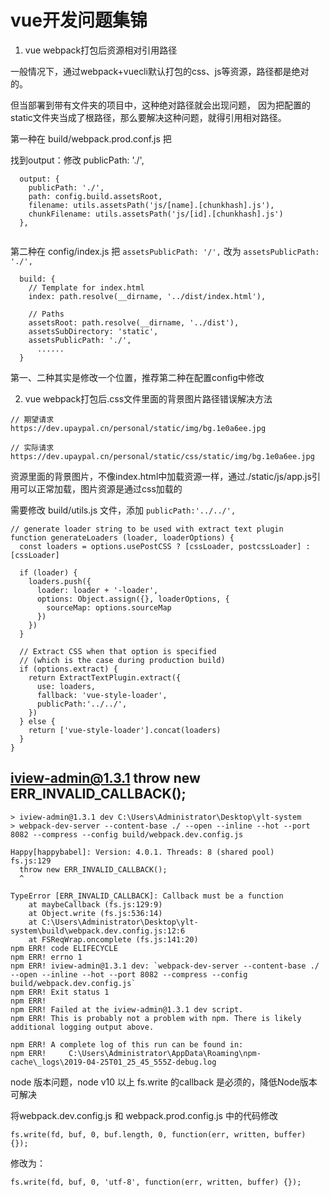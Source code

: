 # vue开发问题集锦

1. vue webpack打包后资源相对引用路径

一般情况下，通过webpack+vuecli默认打包的css、js等资源，路径都是绝对的。

但当部署到带有文件夹的项目中，这种绝对路径就会出现问题，
因为把配置的 static文件夹当成了根路径，那么要解决这种问题，就得引用相对路径。

第一种在 build/webpack.prod.conf.js 把 

找到output：修改 publicPath: './', 
```
  output: {
    publicPath: './',
    path: config.build.assetsRoot,
    filename: utils.assetsPath('js/[name].[chunkhash].js'),
    chunkFilename: utils.assetsPath('js/[id].[chunkhash].js')
  },
    
``` 

第二种在 config/index.js 把 `assetsPublicPath: '/',` 改为 `assetsPublicPath: './',` 

```
  build: {
    // Template for index.html
    index: path.resolve(__dirname, '../dist/index.html'),

    // Paths
    assetsRoot: path.resolve(__dirname, '../dist'),
    assetsSubDirectory: 'static',
    assetsPublicPath: './',
      ......
  }
```
第一、二种其实是修改一个位置，推荐第二种在配置config中修改

2. vue webpack打包后.css文件里面的背景图片路径错误解决方法

```
// 期望请求
https://dev.upaypal.cn/personal/static/img/bg.1e0a6ee.jpg

// 实际请求
https://dev.upaypal.cn/personal/static/css/static/img/bg.1e0a6ee.jpg

```
资源里面的背景图片，不像index.html中加载资源一样，通过./static/js/app.js引用可以正常加载，图片资源是通过css加载的

需要修改 build/utils.js 文件，添加 `publicPath:'../../',`

```
// generate loader string to be used with extract text plugin
function generateLoaders (loader, loaderOptions) {
  const loaders = options.usePostCSS ? [cssLoader, postcssLoader] : [cssLoader]

  if (loader) {
    loaders.push({
      loader: loader + '-loader',
      options: Object.assign({}, loaderOptions, {
        sourceMap: options.sourceMap
      })
    })
  }

  // Extract CSS when that option is specified
  // (which is the case during production build)
  if (options.extract) {
    return ExtractTextPlugin.extract({
      use: loaders,
      fallback: 'vue-style-loader',
      publicPath:'../../',
    })
  } else {
    return ['vue-style-loader'].concat(loaders)
  }
}
```

## iview-admin@1.3.1 throw new ERR_INVALID_CALLBACK(); 
```
> iview-admin@1.3.1 dev C:\Users\Administrator\Desktop\ylt-system
> webpack-dev-server --content-base ./ --open --inline --hot --port 8082 --compress --config build/webpack.dev.config.js

Happy[happybabel]: Version: 4.0.1. Threads: 8 (shared pool)
fs.js:129
  throw new ERR_INVALID_CALLBACK();
  ^

TypeError [ERR_INVALID_CALLBACK]: Callback must be a function
    at maybeCallback (fs.js:129:9)
    at Object.write (fs.js:536:14)
    at C:\Users\Administrator\Desktop\ylt-system\build\webpack.dev.config.js:12:6
    at FSReqWrap.oncomplete (fs.js:141:20)
npm ERR! code ELIFECYCLE
npm ERR! errno 1
npm ERR! iview-admin@1.3.1 dev: `webpack-dev-server --content-base ./ --open --inline --hot --port 8082 --compress --config build/webpack.dev.config.js`
npm ERR! Exit status 1
npm ERR! 
npm ERR! Failed at the iview-admin@1.3.1 dev script.
npm ERR! This is probably not a problem with npm. There is likely additional logging output above.

npm ERR! A complete log of this run can be found in:
npm ERR!     C:\Users\Administrator\AppData\Roaming\npm-cache\_logs\2019-04-25T01_25_45_555Z-debug.log
```
node 版本问题，node v10 以上 fs.write 的callback 是必须的，降低Node版本可解决

将webpack.dev.config.js 和 webpack.prod.config.js 中的代码修改

`fs.write(fd, buf, 0, buf.length, 0, function(err, written, buffer) {});`

修改为： 

`fs.write(fd, buf, 0, 'utf-8', function(err, written, buffer) {});`
